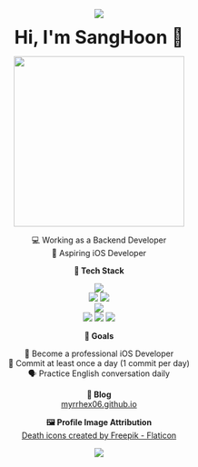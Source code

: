 <p align="center">
  <img src="https://capsule-render.vercel.app/api?type=waving&color=0:6db3f2,100:1e5799&height=120&section=header"/>
</p>

<p align="center">
  <strong style="font-size: 32px;">Hi, I'm SangHoon 👊</strong>
</p>

<p align="center">
  <img src="https://media.giphy.com/media/qgQUggAC3Pfv687qPC/giphy.gif" width="300" />
</p>

<p align="center">
  💻 Working as a Backend Developer<br>
  🍎 Aspiring iOS Developer
</p>

<p align="center">
  <strong>🧠 Tech Stack</strong>
</p>

<p align="center">
  <!-- Frontend -->
  <img src="https://img.shields.io/badge/Swift-FA7343?style=for-the-badge&logo=swift&logoColor=white"/>
  <br>
  
  <!-- Backend -->
  <img src="https://img.shields.io/badge/Java-007396?style=for-the-badge&logo=openjdk&logoColor=white"/>
  <img src="https://img.shields.io/badge/Spring-6DB33F?style=for-the-badge&logo=spring&logoColor=white"/>
  <br>
  
  <!-- Database -->
  <img src="https://img.shields.io/badge/MySQL-4479A1?style=for-the-badge&logo=mysql&logoColor=white"/>
  <br>

  <!-- Others -->
  <img src="https://img.shields.io/badge/AWS-232F3E?style=for-the-badge&logo=amazonaws&logoColor=white"/>
  <img src="https://img.shields.io/badge/Docker-2496ED?style=for-the-badge&logo=docker&logoColor=white"/>
  <img src="https://img.shields.io/badge/Nginx-009639?style=for-the-badge&logo=nginx&logoColor=white"/>
</p>

<p align="center">
  <strong>🚀 Goals</strong>
</p>

<p align="center">
  🍎 Become a professional iOS Developer<br>
  🔁 Commit at least once a day (1 commit per day)<br>
  🗣️ Practice English conversation daily
</p>

<p align="center">
  <strong>📌 Blog</strong><br>
  <a href="https://myrrhex06.github.io">myrrhex06.github.io</a>
</p>

<p align="center">
  <strong>🖼️ Profile Image Attribution</strong><br>
  <a href="https://www.flaticon.com/free-icons/death" title="death icons">
    Death icons created by Freepik - Flaticon
  </a>
</p>

<p align="center">
  <img src="https://capsule-render.vercel.app/api?type=waving&color=0:6db3f2,100:1e5799&height=120&section=footer"/>
</p>
